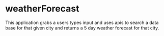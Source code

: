 # weatherForecast
This application grabs a users types input and uses apis to search a data base for that given city and returns a 5 day weather forecast for that city.
